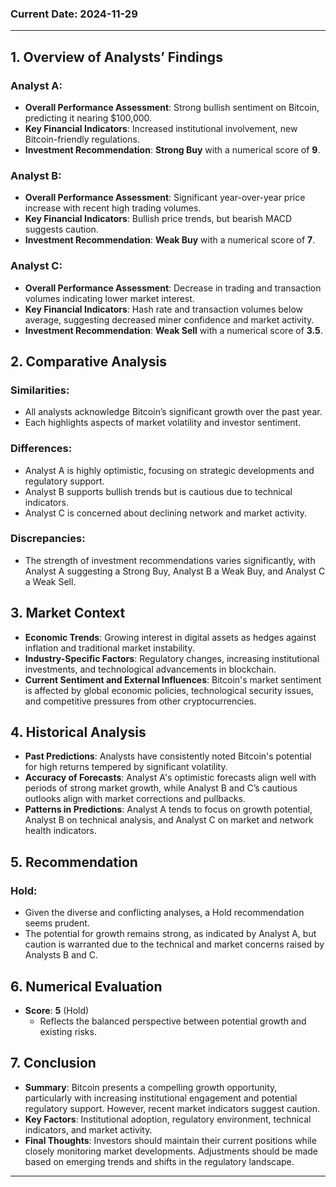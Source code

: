### Current Date: 2024-11-29

---

## 1. Overview of Analysts’ Findings

### **Analyst A**:
- **Overall Performance Assessment**: Strong bullish sentiment on Bitcoin, predicting it nearing $100,000.
- **Key Financial Indicators**: Increased institutional involvement, new Bitcoin-friendly regulations.
- **Investment Recommendation**: **Strong Buy** with a numerical score of **9**.

### **Analyst B**:
- **Overall Performance Assessment**: Significant year-over-year price increase with recent high trading volumes.
- **Key Financial Indicators**: Bullish price trends, but bearish MACD suggests caution.
- **Investment Recommendation**: **Weak Buy** with a numerical score of **7**.

### **Analyst C**:
- **Overall Performance Assessment**: Decrease in trading and transaction volumes indicating lower market interest.
- **Key Financial Indicators**: Hash rate and transaction volumes below average, suggesting decreased miner confidence and market activity.
- **Investment Recommendation**: **Weak Sell** with a numerical score of **3.5**.

## 2. Comparative Analysis

### **Similarities**:
- All analysts acknowledge Bitcoin’s significant growth over the past year.
- Each highlights aspects of market volatility and investor sentiment.

### **Differences**:
- Analyst A is highly optimistic, focusing on strategic developments and regulatory support.
- Analyst B supports bullish trends but is cautious due to technical indicators.
- Analyst C is concerned about declining network and market activity.

### **Discrepancies**:
- The strength of investment recommendations varies significantly, with Analyst A suggesting a Strong Buy, Analyst B a Weak Buy, and Analyst C a Weak Sell.

## 3. Market Context

- **Economic Trends**: Growing interest in digital assets as hedges against inflation and traditional market instability.
- **Industry-Specific Factors**: Regulatory changes, increasing institutional investments, and technological advancements in blockchain.
- **Current Sentiment and External Influences**: Bitcoin's market sentiment is affected by global economic policies, technological security issues, and competitive pressures from other cryptocurrencies.

## 4. Historical Analysis

- **Past Predictions**: Analysts have consistently noted Bitcoin's potential for high returns tempered by significant volatility.
- **Accuracy of Forecasts**: Analyst A's optimistic forecasts align well with periods of strong market growth, while Analyst B and C’s cautious outlooks align with market corrections and pullbacks.
- **Patterns in Predictions**: Analyst A tends to focus on growth potential, Analyst B on technical analysis, and Analyst C on market and network health indicators.

## 5. Recommendation

### **Hold**:
- Given the diverse and conflicting analyses, a Hold recommendation seems prudent.
- The potential for growth remains strong, as indicated by Analyst A, but caution is warranted due to the technical and market concerns raised by Analysts B and C.

## 6. Numerical Evaluation

- **Score**: **5** (Hold)
  - Reflects the balanced perspective between potential growth and existing risks.

## 7. Conclusion

- **Summary**: Bitcoin presents a compelling growth opportunity, particularly with increasing institutional engagement and potential regulatory support. However, recent market indicators suggest caution.
- **Key Factors**: Institutional adoption, regulatory environment, technical indicators, and market activity.
- **Final Thoughts**: Investors should maintain their current positions while closely monitoring market developments. Adjustments should be made based on emerging trends and shifts in the regulatory landscape.

---